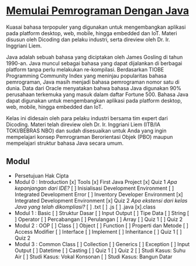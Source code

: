 # [Memulai Pemrograman Dengan Java](https://www.dicoding.com/academies/60/)

Kuasai bahasa terpopuler yang digunakan untuk mengembangkan aplikasi pada platform desktop, web, mobile, hingga embedded dan IoT. Materi disusun oleh Dicoding dan pelaku industri, serta direview oleh Dr. Ir. Inggriani Liem.

Java adalah sebuah bahasa yang diciptakan oleh James Gosling di tahun 1990-an. Java muncul sebagai bahasa yang dapat dijalankan di berbagai platform tanpa perlu melakukan re-kompilasi. Berdasarkan TIOBE Programming Community Index yang meninjau popularitas bahasa pemrograman, Java masih menjadi bahasa pemrograman nomor satu di dunia. Data dari Oracle menyatakan bahwa bahasa Java digunakan 90% perusahaan terkemuka yang masuk dalam daftar Fortune 500. Bahasa Java dapat digunakan untuk mengembangkan aplikasi pada platform desktop, web, mobile, hingga embedded dan IoT.

Kelas ini didesain oleh para pelaku industri bersama tim expert dari Dicoding. Materi telah direview oleh Dr. Ir. Inggriani Liem (ITB/IA TOKI/BEBRAS NBO) dan sudah disesuaikan untuk Anda yang ingin mempelajari konsep Pemrograman Berorientasi Objek (PBO) maupun mempelajari struktur bahasa Java secara umum.

## Modul
- Persetujuan Hak Cipta
- Modul 0 : Introduction
	[x] Tools
	[x] First Java Project
	[x] Quiz 1
		*Apa kepanjangan dari IDE?*
		[ ] Inisialisasi Development Environment
		[ ] Integrated Development Error
		[ ] Inventory Developer Environment
		[x] Integrated Development Environment 
	[x] Quiz 2
		*Apa ekstensi dari kelas Java yang telah dikompliasi?*
		[ ] .txt
		[ ] .js
		[ ] .java
		[x].class 
- Modul 1 : Basic
[ ] Struktur Dasar
[ ] Input Output
[ ] Tipe Data
[ ] String
[ ] Operator
[ ] Percabangan
[ ] Perulangan
[ ] Array
	[ ] Quiz 1
	[ ] Quiz 2
- Modul 2 : OOP
[ ] Class
[ ] Object
[ ] Function
[ ] Properti dan Metode
[ ] Access Modifier
[ ] Interface
[ ] Implement
[ ] Inheritance
	[ ] Quiz 1
	[ ] Quiz 2
- Modul 3 : Common Class
[ ] Collection
[ ] Generics
[ ] Exception
[ ] Input Output
[ ] Datetime
[ ] Casting
	[ ] Quiz 1
	[ ] Quiz 2
[ ] Studi Kasus: Suhu Air
[ ] Studi Kasus: Vokal Konsonan
[ ] Studi Kasus: Bangun Datar

